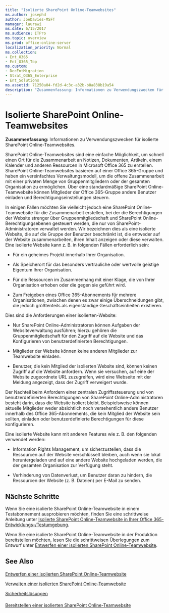 ```yaml
---
title: "Isolierte SharePoint Online-Teamwebsites"
ms.author: josephd
author: JoeDavies-MSFT
manager: laurawi
ms.date: 6/15/2017
ms.audience: ITPro
ms.topic: overview
ms.prod: office-online-server
localization_priority: Normal
ms.collection:
- Ent_O365
- Ent_O365_Top
ms.custom:
- DecEntMigration
- Strat_O365_Enterprise
- Ent_Solutions
ms.assetid: 71250a04-fd2d-4c3c-a32b-b8a838b19a54
description: "Zusammenfassung: Informationen zu Verwendungszwecken für isolierte SharePoint Online-Teamwebsites."
---
```


# Isolierte SharePoint Online-Teamwebsites

 **Zusammenfassung:** Informationen zu Verwendungszwecken für isolierte SharePoint Online-Teamwebsites.
  
SharePoint Online-Teamwebsites sind eine einfache Möglichkeit, um schnell einen Ort für die Zusammenarbeit an Notizen, Dokumenten, Artikeln, einem Kalender und anderen Ressourcen in Microsoft Office 365 zu erstellen. SharePoint Online-Teamwebsites basieren auf einer Office 365-Gruppe und haben ein vereinfachtes Verwaltungsmodell, um die offene Zusammenarbeit mit einer privaten Menge von Gruppenmitgliedern oder der gesamten Organisation zu ermöglichen. Über eine standardmäßige SharePoint Online-Teamwebsite können Mitglieder der Office 365-Gruppe andere Benutzer einladen und Berechtigungseinstellungen steuern.
  
In einigen Fällen möchten Sie vielleicht jedoch eine SharePoint Online-Teamwebsite für die Zusammenarbeit erstellen, bei der die Berechtigungen der Website strenger über Gruppenmitgliedschaft und SharePoint Online-Berechtigungsebenen gesteuert werden, die nur von SharePoint-Administratoren verwaltet werden. Wir bezeichnen dies als eine isolierte Website, die auf die Gruppe der Benutzer beschränkt ist, die entweder auf der Website zusammenarbeiten, ihren Inhalt anzeigen oder diese verwalten. Eine isolierte Website kann z. B. in folgenden Fällen erforderlich sein:
  
- Für ein geheimes Projekt innerhalb Ihrer Organisation.
    
- Als Speicherort für das besonders vertrauliche oder wertvolle geistige Eigentum Ihrer Organisation.
    
- Für die Ressourcen im Zusammenhang mit einer Klage, die von Ihrer Organisation erhoben oder die gegen sie geführt wird.
    
- Zum Freigeben eines Office 365-Abonnements für mehrere Organisationen, zwischen denen es zwar einige Überschneidungen gibt, die jedoch größtenteils als eigenständige Geschäftseinheiten existieren.
    
Dies sind die Anforderungen einer isolierten-Website:
  
- Nur SharePoint Online-Administratoren können Aufgaben der Websiteverwaltung ausführen; hierzu gehören die Gruppenmitgliedschaft für den Zugriff auf die Website und das Konfigurieren von benutzerdefinierten Berechtigungen.
    
- Mitglieder der Website können keine anderen Mitglieder zur Teamwebsite einladen.
    
- Benutzer, die kein Mitglied der isolierten Website sind, können keinen Zugriff auf die Website anfordern. Wenn sie versuchen, auf eine der Website zugeordnete URL zuzugreifen, wird eine Webseite mit der Meldung angezeigt, dass der Zugriff verweigert wurde.
    
Der Nachteil beim Anfordern einer zentralen Zugriffssteuerung und von benutzerdefinierten Berechtigungen von SharePoint Online-Administratoren besteht darin, dass die Website isoliert bleibt. Beispielsweise können aktuelle Mitglieder weder absichtlich noch versehentlich andere Benutzer innerhalb des Office 365-Abonnements, die kein Mitglied der Website sein sollten, einladen oder benutzerdefinierte Berechtigungen für diese konfigurieren.
  
Eine isolierte Website kann mit anderen Features wie z. B. den folgenden verwendet werden:
  
- Information Rights Management, um sicherzustellen, dass die Ressourcen auf der Website verschlüsselt bleiben, auch wenn sie lokal heruntergeladen und auf eine andere Website hochgeladen werden, die der gesamten Organisation zur Verfügung steht.
    
- Verhinderung von Datenverlust, um Benutzer daran zu hindern, die Ressourcen der Website (z. B. Dateien) per E-Mail zu senden.
    
## Nächste Schritte

Wenn Sie eine isolierte SharePoint Online-Teamwebsite in einem Testabonnement ausprobieren möchten, finden Sie eine schrittweise Anleitung unter [Isolierte SharePoint Online-Teamwebsite in Ihrer Office 365-Entwicklungs-/Testumgebung](isolated-sharepoint-online-team-site-dev-test-environment.md).
  
Wenn Sie eine isolierte SharePoint Online-Teamwebsite in der Produktion bereitstellen möchten, lesen Sie die schrittweisen Überlegungen zum Entwurf unter [Entwerfen einer isolierten SharePoint Online-Teamwebsite](design-an-isolated-sharepoint-online-team-site.md).
  
## See Also

#### 

[Entwerfen einer isolierten SharePoint Online-Teamwebsite](design-an-isolated-sharepoint-online-team-site.md)
  
[Verwalten einer isolierten SharePoint Online-Teamwebsite](manage-an-isolated-sharepoint-online-team-site.md)
  
[Sicherheitslösungen](security-solutions.md)
#### 

[Bereitstellen einer isolierten SharePoint Online-Teamwebsite](deploy-an-isolated-sharepoint-online-team-site.md)

